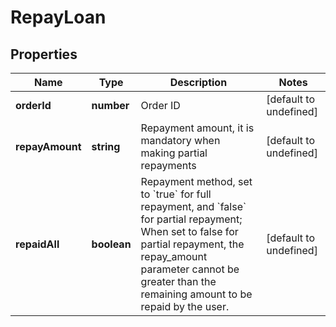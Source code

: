 # RepayLoan

## Properties

Name | Type | Description | Notes
------------ | ------------- | ------------- | -------------
**orderId** | **number** | Order ID | [default to undefined]
**repayAmount** | **string** | Repayment amount, it is mandatory when making partial repayments | [default to undefined]
**repaidAll** | **boolean** | Repayment method, set to &#x60;true&#x60; for full repayment, and &#x60;false&#x60; for partial repayment; When set to false for partial repayment, the repay_amount parameter cannot be greater than the remaining amount to be repaid by the user.  | [default to undefined]

